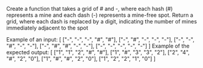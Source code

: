 Create a function that takes a grid of # and -, where each hash (#) represents a
mine and each dash (-) represents a mine-free spot.
Return a grid, where each dash is replaced by a digit, indicating the number of
mines immediately adjacent to the spot

Example of an input:
[ ["-", "-", "-", "#", "#"],
["-", "#", "-", "-", "-"],
["-", "-", "#", "-", "-"],
["-", "#", "#", "-", "-"],
["-", "-", "-", "-", "-"] ]
Example of the expected output:
[ ["1", "1", "2", "#", "#"],
["1", "#", "3", "3", "2"],
["2", "4", "#", "2", "0"],
["1", "#", "#", "2", "0"],
["1", "2", "2", "1", "0"] ]
